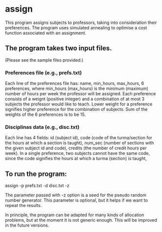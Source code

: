 # assign

This program assigns subjects to professors, taking into consideration their preferences. The program uses simulated annealing to optimise a cost function associated with an assignment.

## The program takes two input files.

(Please see the sample files provided.)

### Preferences file (e.g., prefs.txt)

Each line of the preferences file has: name, min_hours, max_hours, 6 preferences, where min_hours (max_hours) is the minimum (maximum) number of hours per week the professor will be assigned. Each preference consists of a weignt (positive integer) and a combination of at most 3 subjects the professor would like to teach. Lower weight for a preference signifies higher preference for the combination of subjects. Sum of the weights of the 6 preferences is to be 15.

### Disciplinas data (e.g., disc.txt)

Each line has 4 fields: id (subject id), code (code of the turma/section for the hours at which a section is taught), num_sec (number of sections with the given subject id and code), credits (the number of credit hours per week). In a single preference, two subjects cannot have the same code, since the code signifies the hours at which a turma (section) is taught,

## To run the program:

assign -p prefs.txt -d disc.txt -z <number>

The parameter passed with -z option is a seed for the pseudo random number generator. This parameter is optional, but it helps if we want to repeat the results.

In principle, the program can be adapted for many kinds of allocation problems, but at the moment it is not generic enough. This will be improved in the future versions.
